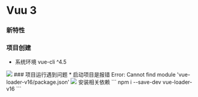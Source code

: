 # Vuu 3 
### 新特性
### 项目创建
* 系统环境 vue-cli ^4.5 
<img src="https://persongitbook.oss-cn-beijing.aliyuncs.com/create-app.png">
### 项目运行遇到问题
* 启动项目是报错 Error: Cannot find module 'vue-loader-v16/package.json'
  <img src="https://persongitbook.oss-cn-beijing.aliyuncs.com/create-question.png">
  安装相关依赖
  ``` npm i --save-dev vue-loader-v16 ```